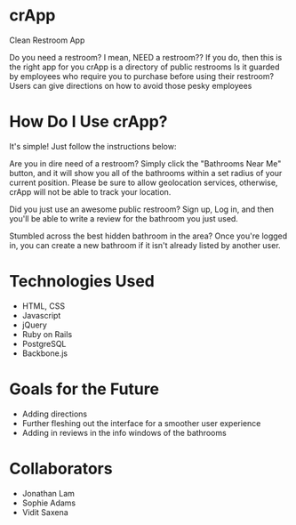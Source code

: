 # crApp
Clean Restroom App

Do you need a restroom? I mean, NEED a restroom??
If you do, then this is the right app for you
crApp is a directory of public restrooms
Is it guarded by employees who require you to purchase before using their restroom?
Users can give directions on how to avoid those pesky employees

# How Do I Use crApp?

It's simple! Just follow the instructions below:

Are you in dire need of a restroom? Simply click the "Bathrooms Near Me" button, and it will show you all of the bathrooms within a set radius of your current position. Please be sure to allow geolocation services, otherwise, crApp will not be able to track your location.

Did you just use an awesome public restroom? Sign up, Log in, and then you'll be able to write a review for the bathroom you just used.

Stumbled across the best hidden bathroom in the area? Once you're logged in, you can create a new bathroom if it isn't already listed by another user.

# Technologies Used

- HTML, CSS
- Javascript
- jQuery
- Ruby on Rails
- PostgreSQL
- Backbone.js

# Goals for the Future

- Adding directions
- Further fleshing out the interface for a smoother user experience
- Adding in reviews in the info windows of the bathrooms

# Collaborators
  - Jonathan Lam
  - Sophie Adams
  - Vidit Saxena
